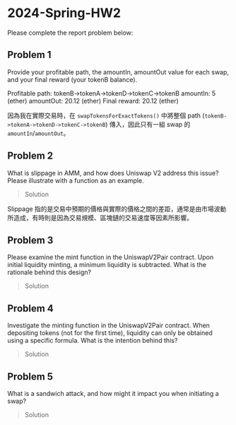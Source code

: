# 2024-Spring-HW2

Please complete the report problem below:

## Problem 1
Provide your profitable path, the amountIn, amountOut value for each swap, and your final reward (your tokenB balance).

Profitable path: tokenB->tokenA->tokenD->tokenC->tokenB
amountIn: 5 (ether)
amountOut: 20.12 (ether)
Final reward: 20.12 (ether)

因為我在實際交易時，在 `swapTokensForExactTokens()` 中將整個 path (`tokenB->tokenA->tokenD->tokenC->tokenB`) 傳入，因此只有一組 swap 的 `amountIn`/`amountOut`。

## Problem 2
What is slippage in AMM, and how does Uniswap V2 address this issue? Please illustrate with a function as an example.

> Solution

Slippage 指的是交易中預期的價格與實際的價格之間的差距，通常是由市場波動所造成，有時則是因為交易規模、區塊鏈的交易速度等因素所影響。

## Problem 3
Please examine the mint function in the UniswapV2Pair contract. Upon initial liquidity minting, a minimum liquidity is subtracted. What is the rationale behind this design?

> Solution

## Problem 4
Investigate the minting function in the UniswapV2Pair contract. When depositing tokens (not for the first time), liquidity can only be obtained using a specific formula. What is the intention behind this?

> Solution

## Problem 5
What is a sandwich attack, and how might it impact you when initiating a swap?

> Solution

